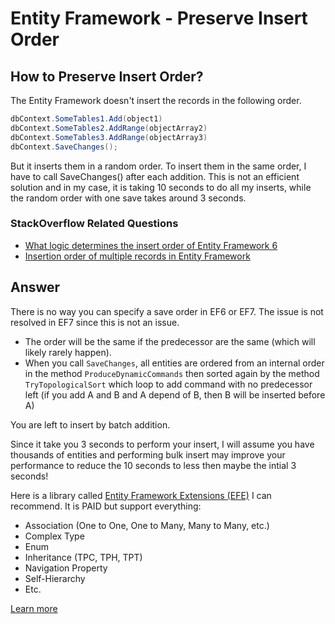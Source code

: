 # Entity Framework - Preserve Insert Order

## How to Preserve Insert Order? 

The Entity Framework doesn't insert the records in the following order.


```csharp
dbContext.SomeTables1.Add(object1)
dbContext.SomeTables2.AddRange(objectArray2)
dbContext.SomeTables3.AddRange(objectArray3)
dbContext.SaveChanges();
```
But it inserts them in a random order. To insert them in the same order, I have to call SaveChanges() after each addition. This is not an efficient solution and in my case, it is taking 10 seconds to do all my inserts, while the random order with one save takes around 3 seconds.

### StackOverflow Related Questions

 - [What logic determines the insert order of Entity Framework 6](https://stackoverflow.com/questions/34795577/what-logic-determines-the-insert-order-of-entity-framework-6/)
 - [Insertion order of multiple records in Entity Framework](https://stackoverflow.com/questions/11521057/insertion-order-of-multiple-records-in-entity-framework/)

## Answer

There is no way you can specify a save order in EF6 or EF7. The issue is not resolved in EF7 since this is not an issue.

 - The order will be the same if the predecessor are the same (which will likely rarely happen).
 - When you call `SaveChanges`, all entities are ordered from an internal order in the method `ProduceDynamicCommands` then sorted again by the method `TryTopologicalSort` which loop to add command with no predecessor left (if you add A and B and A depend of B, then B will be inserted before A)

You are left to insert by batch addition.

Since it take you 3 seconds to perform your insert, I will assume you have thousands of entities and performing bulk insert may improve your performance to reduce the 10 seconds to less then maybe the intial 3 seconds!

Here is a library called [Entity Framework Extensions (EFE)](http://entityframework-extensions.net/) I can recommend. It is PAID but support everything:

 - Association (One to One, One to Many, Many to Many, etc.)
 - Complex Type
 - Enum
 - Inheritance (TPC, TPH, TPT)
 - Navigation Property
 - Self-Hierarchy
 - Etc.

[Learn more](http://entityframework-extensions.net/overview)
